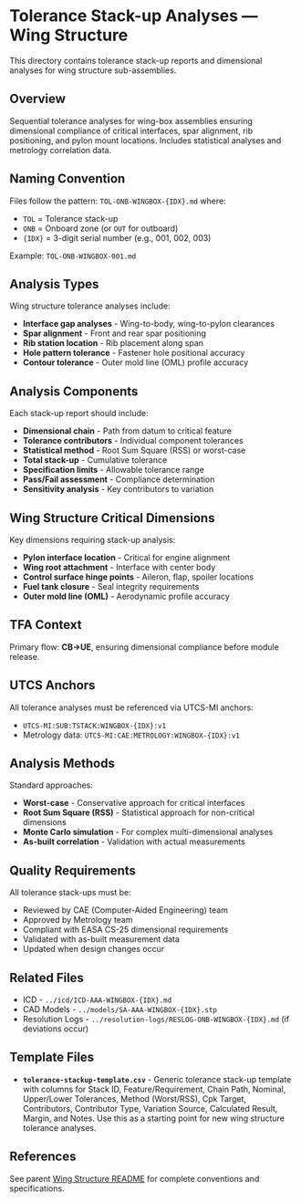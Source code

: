# Tolerance Stack-up Analyses — Wing Structure

This directory contains tolerance stack-up reports and dimensional analyses for wing structure sub-assemblies.

## Overview

Sequential tolerance analyses for wing-box assemblies ensuring dimensional compliance of critical interfaces, spar alignment, rib positioning, and pylon mount locations. Includes statistical analyses and metrology correlation data.

## Naming Convention

Files follow the pattern: `TOL-ONB-WINGBOX-{IDX}.md` where:
- `TOL` = Tolerance stack-up
- `ONB` = Onboard zone (or `OUT` for outboard)
- `{IDX}` = 3-digit serial number (e.g., 001, 002, 003)

Example: `TOL-ONB-WINGBOX-001.md`

## Analysis Types

Wing structure tolerance analyses include:
- **Interface gap analyses** - Wing-to-body, wing-to-pylon clearances
- **Spar alignment** - Front and rear spar positioning
- **Rib station location** - Rib placement along span
- **Hole pattern tolerance** - Fastener hole positional accuracy
- **Contour tolerance** - Outer mold line (OML) profile accuracy

## Analysis Components

Each stack-up report should include:
- **Dimensional chain** - Path from datum to critical feature
- **Tolerance contributors** - Individual component tolerances
- **Statistical method** - Root Sum Square (RSS) or worst-case
- **Total stack-up** - Cumulative tolerance
- **Specification limits** - Allowable tolerance range
- **Pass/Fail assessment** - Compliance determination
- **Sensitivity analysis** - Key contributors to variation

## Wing Structure Critical Dimensions

Key dimensions requiring stack-up analysis:
- **Pylon interface location** - Critical for engine alignment
- **Wing root attachment** - Interface with center body
- **Control surface hinge points** - Aileron, flap, spoiler locations
- **Fuel tank closure** - Seal integrity requirements
- **Outer mold line (OML)** - Aerodynamic profile accuracy

## TFA Context

Primary flow: **CB→UE**, ensuring dimensional compliance before module release.

## UTCS Anchors

All tolerance analyses must be referenced via UTCS-MI anchors:
- `UTCS-MI:SUB:TSTACK:WINGBOX-{IDX}:v1`
- Metrology data: `UTCS-MI:CAE:METROLOGY:WINGBOX-{IDX}:v1`

## Analysis Methods

Standard approaches:
- **Worst-case** - Conservative approach for critical interfaces
- **Root Sum Square (RSS)** - Statistical approach for non-critical dimensions
- **Monte Carlo simulation** - For complex multi-dimensional analyses
- **As-built correlation** - Validation with actual measurements

## Quality Requirements

All tolerance stack-ups must be:
- Reviewed by CAE (Computer-Aided Engineering) team
- Approved by Metrology team
- Compliant with EASA CS-25 dimensional requirements
- Validated with as-built measurement data
- Updated when design changes occur

## Related Files

- ICD - `../icd/ICD-AAA-WINGBOX-{IDX}.md`
- CAD Models - `../models/SA-AAA-WINGBOX-{IDX}.stp`
- Resolution Logs - `../resolution-logs/RESLOG-ONB-WINGBOX-{IDX}.md` (if deviations occur)

## Template Files

- **`tolerance-stackup-template.csv`** - Generic tolerance stack-up template with columns for Stack ID, Feature/Requirement, Chain Path, Nominal, Upper/Lower Tolerances, Method (Worst/RSS), Cpk Target, Contributors, Contributor Type, Variation Source, Calculated Result, Margin, and Notes. Use this as a starting point for new wing structure tolerance analyses.

## References

See parent [Wing Structure README](../README.md) for complete conventions and specifications.
